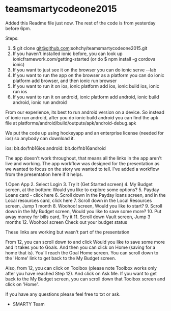 # teamsmartycodeone2015

Added this Readme file just now. The rest of the code is from yesterday before 6pm. 

Steps:

1. $ git clone git@github.com:sohchy/teamsmartycodeone2015.git
2. If you haven't installed ionic before, you can look up ionicframework.com/getting-started (or do $ npm install -g cordova ionic) 
3. If you want to just see it on the browser you can do ionic serve --lab
4. If you want to run the app on the browser as a platform you can do ionic platform add browser, and then ionic run browser
5. If you want to run it on ios, ionic platform add ios, ionic build ios, ionic run ios
6. If you want to run it on android, ionic platform add android, ionic build android, ionic run android

From our experience, its best to run android version on a device. So instead of ionic run android, after you do ionic build android you can find the apk file at platforms/android/build/outputs/apk/android-debug.apk

We put the code up using hockeyapp and an enterprise license (needed for ios) so anybody can download it.

ios: bit.do/fnb16ios
android: bit.do/fnb16android

The app doesn't work throughout, that means all the links in the app aren't live and working. The app workflow was designed for the presentation as we wanted to focus on the story we wanted to tell. I've added a workflow from the presentation here if it helps.

1.Open App
2. Select Login 
3. Try It (Get Started screen)
4. My Budget screen, at the bottom: Would you like to explore some options?
5. Payday Loans card - click here
6. Scroll down in the Payday loans screen, and in the Local resources card, click here
7. Scroll down in the Local Resources screen, Jump 1 month
8. Woohoo! screen, Would you like to start?
9. Scroll down in the My Budget screen, Would you like to save some more?
10. Put away money for bills card, Try it
11. Scroll down Vault screen, Jump 3 months
12. Woohoo! screen Check out your budget status

These links are working but wasn't part of the presentation

From 12, you can scroll down to and click Would you like to save some more and it takes you to Goals. And then you can click on Home (saving for a home that is). You'll reach the Goal Home screen. You can scroll down to the 'Home' link to get back to the My Budget screen.

Also, from 12, you can click on Toolbox (please note Toolbox works only after you have reached Step 12). And click on Ask Me. If you want to get back to the My Budget screen, you can scroll down that Toolbox screen and click on 'Home'. 

If you have any questions please feel free to txt or ask.
- SMARTY Team
